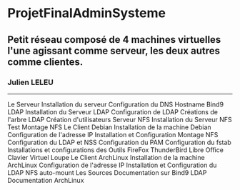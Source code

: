 # ProjetFinalAdminSysteme
## Petit réseau composé de 4 machines virtuelles l'une agissant comme serveur, les deux autres comme clientes.
### Julien LELEU

--------


Le Serveur
Installation du serveur
Configuration du DNS
Hostname
Bind9
LDAP
Installation du Serveur LDAP
Configuration de LDAP
Créations de l'arbre LDAP
Création d'utilisateurs
Serveur NFS
Installation du Serveur NFS
Test Montage NFS
Le Client Debian
Installation de la machine Debian
Configuration de l'adresse IP
Installation et Configuration Montage NFS
Configuration du LDAP et NSS
Configuration du PAM
Configuration du fstab
Installations et configurations des Outils
FireFox
ThunderBird
Libre Office
Clavier Virtuel
Loupe
Le Client ArchLinux
Installation de la machine ArchLinux
Configuration de l'adresse IP
Installation et Configuration du LDAP
NFS auto-mount
Les Sources
Documentation sur Bind9
LDAP
Documentation ArchLinux
